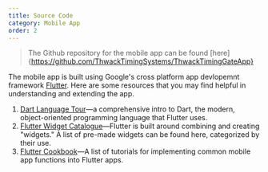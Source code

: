```yaml
---
title: Source Code
category: Mobile App
order: 2
---
```


> The Github repository for the mobile app can be found [here]{https://github.com/ThwackTimingSystems/ThwackTimingGateApp}

The mobile app is built using Google's cross platform app devlopemnt framework [Flutter](https://flutter.io/). Here are some resources that you may find helpful in understanding and extending the app.

1. [Dart Language Tour](https://www.dartlang.org/guides/language/language-tour)—a comprehensive intro to Dart, the modern, object-oriented programming language that Flutter uses.
1. [Flutter Widget Catalogue](https://flutter.io/docs/development/ui/widgets)—Flutter is built around combining and creating "widgets." A list of pre-made widgets can be found here, categorized by their use.
1. [Flutter Cookbook](https://flutter.io/docs/cookbook)—A list of tutorials for implementing common mobile app functions into Flutter apps.